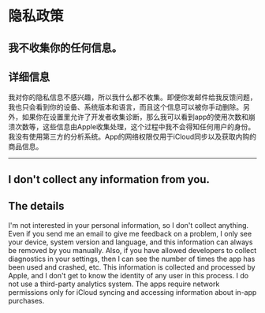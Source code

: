 # 隐私政策

## 我不收集你的任何信息。

## 详细信息
我对你的隐私信息不感兴趣，所以我什么都不收集。即便你发邮件给我反馈问题，我也只会看到你的设备、系统版本和语言，而且这个信息可以被你手动删除。另外，如果你在设置里允许了开发者收集诊断，那么我可以看到app的使用次数和崩溃次数等，这些信息由Apple收集处理，这个过程中我不会得知任何用户的身份。我没有使用第三方的分析系统。App的网络权限仅用于iCloud同步以及获取内购的商品信息。

***

## I don't collect any information from you.

## The details
I'm not interested in your personal information, so I don't collect anything. Even if you send me an email to give me feedback on a problem, I only see your device, system version and language, and this information can always be removed by you manually. Also, if you have allowed developers to collect diagnostics in your settings, then I can see the number of times the app has been used and crashed, etc. This information is collected and processed by Apple, and I don't get to know the identity of any user in this process. I do not use a third-party analytics system. The apps require network permissions only for iCloud syncing and accessing information about in-app purchases.

